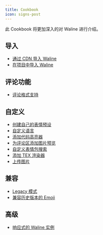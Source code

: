 ```yaml
---
title: Cookbook
icon: signs-post
---
```


此 Cookbook 将更加深入的对 Waline 进行介绍。

<!-- more -->

## 导入

- [通过 CDN 导入 Waline](./import/cdn.md)
- [在项目中导入 Waline](./import/project.md)

## 评论功能

- [评论格式支持](syntax.md)

## 自定义

- [创建自己的表情预设](./customize/emoji.md)
- [自定义语言](./customize/locale.md)
- [添加代码高亮器](./customize/highlighter.md)
- [为评论区添加图片预览](./customize/image-preview.md)
- [自定义表情包搜索](./customize/search.md)
- [添加 TEX 渲染器](./customize/tex-renderer.md)
- [上传图片](./customize/upload-image.md)

## 兼容

- [Legacy 模式](./legacy.md)
- [兼容历史版本的 Emoji](./emoji-compact.md)

## 高级

- [响应式的 Waline 实例](reactivity.md)
